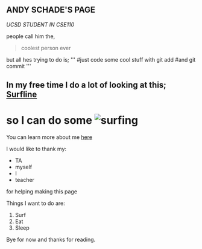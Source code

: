 ## ANDY SCHADE'S PAGE

*UCSD STUDENT IN CSE110*

people call him the,
>coolest person ever

but all hes trying to do is;
'''
#just code some cool stuff with
git add
#and
git commit
'''

## In my free time I do a lot of looking at this; [Surfline](https://www.surfline.com/)
# so I can do some ![surfing](https://mediap.flypgs.com/awh/1356/773//files/Ekstrem_Sporlar/surf-nedir.jpg)

You can learn more about me [here](GitHub-Pages/../README.md)

I would like to thank my:
- TA
- myself
- I
- teacher
  
for helping making this page

Things I want to do are:

1. Surf
2. Eat
3. Sleep

Bye for now and thanks for reading.
